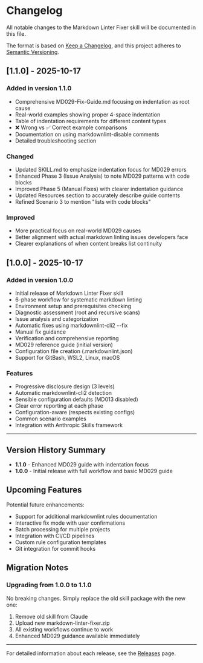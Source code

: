 # Changelog

All notable changes to the Markdown Linter Fixer skill will be documented in this file.

The format is based on [Keep a Changelog](https://keepachangelog.com/en/1.0.0/),
and this project adheres to [Semantic Versioning](https://semver.org/spec/v2.0.0.html).

## [1.1.0] - 2025-10-17

### Added in version 1.1.0

- Comprehensive MD029-Fix-Guide.md focusing on indentation as root cause
- Real-world examples showing proper 4-space indentation
- Table of indentation requirements for different content types
- ❌ Wrong vs ✅ Correct example comparisons
- Documentation on using markdownlint-disable comments
- Detailed troubleshooting section

### Changed

- Updated SKILL.md to emphasize indentation focus for MD029 errors
- Enhanced Phase 3 (Issue Analysis) to note MD029 patterns with code blocks
- Improved Phase 5 (Manual Fixes) with clearer indentation guidance
- Updated Resources section to accurately describe guide contents
- Refined Scenario 3 to mention "lists with code blocks"

### Improved

- More practical focus on real-world MD029 causes
- Better alignment with actual markdown linting issues developers face
- Clearer explanations of when content breaks list continuity

## [1.0.0] - 2025-10-17

### Added in version 1.0.0

- Initial release of Markdown Linter Fixer skill
- 6-phase workflow for systematic markdown linting
- Environment setup and prerequisites checking
- Diagnostic assessment (root and recursive scans)
- Issue analysis and categorization
- Automatic fixes using markdownlint-cli2 --fix
- Manual fix guidance
- Verification and comprehensive reporting
- MD029 reference guide (initial version)
- Configuration file creation (.markdownlint.json)
- Support for GitBash, WSL2, Linux, macOS

### Features

- Progressive disclosure design (3 levels)
- Automatic markdownlint-cli2 detection
- Sensible configuration defaults (MD013 disabled)
- Clear error reporting at each phase
- Configuration-aware (respects existing configs)
- Common scenario examples
- Integration with Anthropic Skills framework

---

## Version History Summary

- **1.1.0** - Enhanced MD029 guide with indentation focus
- **1.0.0** - Initial release with full workflow and basic MD029 guide

## Upcoming Features

Potential future enhancements:

- Support for additional markdownlint rules documentation
- Interactive fix mode with user confirmations
- Batch processing for multiple projects
- Integration with CI/CD pipelines
- Custom rule configuration templates
- Git integration for commit hooks

## Migration Notes

### Upgrading from 1.0.0 to 1.1.0

No breaking changes. Simply replace the old skill package with the new one:

1. Remove old skill from Claude
2. Upload new markdown-linter-fixer.zip
3. All existing workflows continue to work
4. Enhanced MD029 guidance available immediately

---

For detailed information about each release, see the [Releases](../../releases) page.
